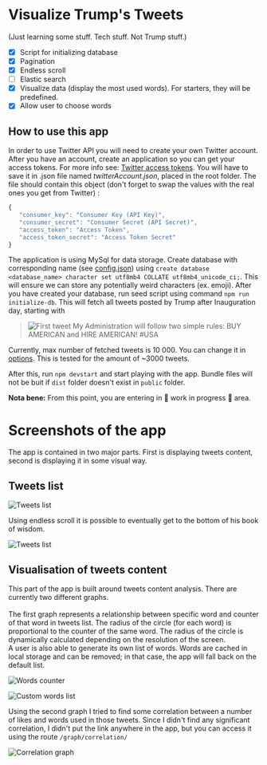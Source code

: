 
# Visualize Trump's Tweets
(Just learning some stuff. Tech stuff. Not Trump stuff.)

- [x] Script for initializing database
- [x] Pagination
- [x] Endless scroll
- [ ] Elastic search
- [x] Visualize data (display the most used words). For starters, they will be predefined.
- [x] Allow user to choose words

## How to use this app

In order to use Twitter API you will need to create your own Twitter account. After you have an account, create an application so you can get your access tokens.
For more info see: [Twitter access tokens](https://dev.twitter.com/webhooks/access-tokens). You will have to save it in .json file named *twitterAccount.json*, placed in the root folder.
The file should contain this object (don't forget to swap the values with the real ones you get from Twitter) :

 ```javascript
 {
    "consumer_key": "Consumer Key (API Key)",
    "consumer_secret": "Consumer Secret (API Secret)",
    "access_token": "Access Token",
    "access_token_secret": "Access Token Secret"
}

 ```

The application is using MySql for data storage. Create database with corresponding name
(see [config.json](https://github.com/vukoviciv/trumpTweetsVisualisation/blob/master/config/config.json "JSON config file"))
using `create database <database_name> character set utf8mb4 COLLATE utf8mb4_unicode_ci;`. This will ensure we can store any
potentially weird characters (ex. emoji). After you have created your database, run seed script using command
`npm run initialize-db`. This will fetch all tweets posted by Trump after Inauguration day, starting with

> ![First tweet](https://pbs.twimg.com/profile_images/874276197357596672/kUuht00m_normal.jpg "Profile picture") My Administration will follow two simple rules: BUY AMERICAN and HIRE AMERICAN! #USA

Currently, max number of fetched tweets is 10 000. You can change it in [options](https://github.com/vukoviciv/trumpTweetsVisualisation/blob/master/lib/options.js#L2 "maxNumberOfTweets").
This is tested for the amount of ~3000 tweets.

After this, run `npm devstart` and start playing with the app. Bundle files will not be buit if `dist` folder doesn't exist in `public` folder.

 **Nota bene:** From this point, you are entering in :construction: work in progress :construction: area.


# Screenshots of the app

The app is contained in two major parts. First is displaying tweets content, second is displaying it in some visual way.

## Tweets list

![Tweets list](https://image.prntscr.com/image/Iy1nXF-bRIWIEHuIuCU-Uw.png "Tweets list")

Using endless scroll it is possible to eventually get to the bottom of his book of wisdom.

![Tweets list](https://image.prntscr.com/image/sjVMXZIxQg_zj_V9655ziQ.png "Tweets list")

## Visualisation of tweets content

This part of the app is built around tweets content analysis. There are currently two different graphs.
<br><br>
The first graph represents a relationship between specific word and counter of that word in tweets list. The radius of the circle (for each word) is proportional to the counter of the same word. The radius of the circle is dynamically calculated depending on the resolution of the screen. <br>
A user is also able to generate its own list of words. Words are cached in local storage and can be removed; in that case, the app will fall back on the default list.

![Words counter](https://image.prntscr.com/image/3ZlGpvP6SkS4L7P_A9wUQg.png "Words counter")

![Custom words list](https://image.prntscr.com/image/2oc7XOsOTYKk68E-YYJbUw.png "Custom words list")

Using the second graph I tried to find some correlation between a number of likes and words used in those tweets. Since I didn't find any significant correlation, I didn't put the link anywhere in the app, but you can access it using the route `/graph/correlation/`<br>

![Correlation graph](https://image.prntscr.com/image/Ic5RaKqKQMauOFEUFF0mkA.png "Correlation graph")
